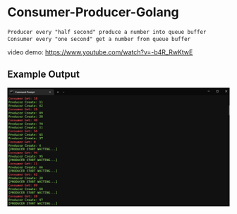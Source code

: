 # Consumer-Producer-Golang

    Producer every "half second" produce a number into queue buffer
    Consumer every "one second" get a number from queue buffer

video demo: https://www.youtube.com/watch?v=-b4R_RwKtwE

## Example Output
![EXAMPLE!](example_tex.png)